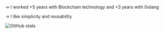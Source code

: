 -> I worked +5 years with Blockchain technology and +3 years with Golang

-> I like simplicity and reusability

![GitHub stats](https://github-readme-stats.vercel.app/api?username=lumtis&show_icons=true&theme=neon)
